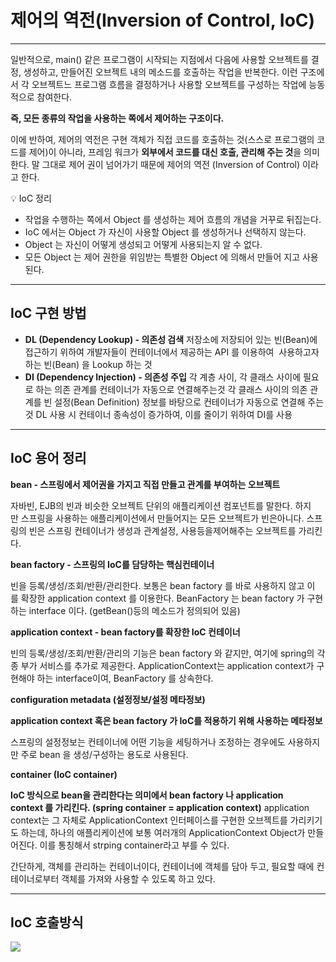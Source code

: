 # 제어의 역전(Inversion of Control, IoC)

---

일반적으로, main() 같은 프로그램이 시작되는 지점에서 다음에 사용할 오브젝트를 결정, 생성하고, 만들어진 오브젝트 내의 메소드를 호출하는 작업을 반복한다. 이런 구조에서 각 오브젝트느 프로그램 흐름을 결정하거나 사용할 오브젝트를 구성하는 작업에 능동적으로 참여한다.

**즉, 모든 종류의 작업을 사용하는 쪽에서 제어하는 구조이다.**

이에 반하여, 제어의 역전은 구현 객체가 직접 코드를 호출하는 것(스스로 프로그램의 코드를 제어)이 아니라, 프레임 워크가 **외부에서 코드를 대신 호출, 관리해 주는 것**을 의미한다. 말 그대로 제어 권이 넘어가기 때문에 제어의 역전 (Inversion of Control) 이라고 한다.

<aside>
💡 IoC 정리

- 작업을 수행하는 쪽에서 Object 를 생성하는 제어 흐름의 개념을 거꾸로 뒤집는다.
- IoC 에서는 Object 가 자신이 사용할 Object 를 생성하거나 선택하지 않는다.
- Object 는 자신이 어떻게 생성되고 어떻게 사용되는지 알 수 없다.
- 모든 Object 는 제어 권한을 위임받는 특별한 Object 에 의해서 만들어 지고 사용된다.
</aside>

---

## **IoC 구현 방법**

- **DL (Dependency Lookup) - 의존성 검색** 저장소에 저장되어 있는 빈(Bean)에 접근하기 위하여 개발자들이 컨테이너에서 제공하는 API 를 이용하여  사용하고자 하는 빈(Bean) 을 Lookup 하는 것
- **DI (Dependency Injection) - 의존성 주입** 각 계층 사이, 각 클래스 사이에 필요로 하는 의존 관계를 컨테이너가 자동으로 연결해주는것 각 클래스 사이의 의존 관계를 빈 설정(Bean Definition) 정보를 바탕으로 컨테이너가 자동으로 연결해 주는 것 DL 사용 시 컨테이너 종속성이 증가하여, 이를 줄이기 위하여 DI를 사용

---

## **IoC 용어 정리**

**bean - 스프링에서 제어권을 가지고 직접 만들고 관계를 부여하는 오브젝트**

자바빈, EJB의 빈과 비슷한 오브젝트 단위의 애플리케이션 컴포넌트를 말한다. 하지만 스프링을 사용하는 애플리케이션에서 만들어지는 모든 오브젝트가 빈은아니다. 스프링의 빈은 스프링 컨테이너가 생성과 관계설정, 사용등을제어해주는 오브젝트를 가리킨다.

**bean factory - 스프링의 IoC를 담당하는 핵심컨테이너**

빈을 등록/생성/조회/반환/관리한다. 보통은 bean factory 를 바로 사용하지 않고 이를 확장한 application context 를 이용한다. BeanFactory 는 bean factory 가 구현하는 interface 이다. (getBean()등의 메소드가 정의되어 있음)

**application context - bean factory를 확장한 IoC 컨테이너**

빈의 등록/생성/조회/반환/관리의 기능은 bean factory 와 같지만, 여기에 spring의 각종 부가 서비스를 추가로 제공한다. ApplicationContext는 application context가 구현해야 하는 interface이여, BeanFactory 를 상속한다.

**configuration metadata (설정정보/설정 메타정보)**

**application context 혹은 bean factory 가 IoC를 적용하기 위해 사용하는 메타정보**

스프링의 설정정보는 컨테이너에 어떤 기능을 세팅하거나 조정하는 경우에도 사용하지만 주로 bean 을 생성/구성하는 용도로 사용된다.

**container (IoC container)**

**IoC 방식으로 bean을 관리한다는 의미에서 bean factory 나 application context 를 가리킨다. (spring container = application context)** application context는 그 자체로 ApplicationContext 인터페이스를 구현한 오브젝트를 가리키기도 하는데, 하나의 애플리케이션에 보통 여러개의 ApplicationContext Object가 만들어진다. 이를 통칭해서 strping container라고 부를 수 있다.

간단하게, 객체를 관리하는 컨테이너이다, 컨테이너에 객체를 담아 두고, 필요할 때에 컨테이너로부터 객체를 가져와 사용할 수 있도록 하고 있다.

---

## IoC 호출방식

<img src="https://github.com/GYEONGDONGBAEK/SpringStudy/assets/122242439/49aced66-f245-4cac-ae97-ba67a92c6b87">